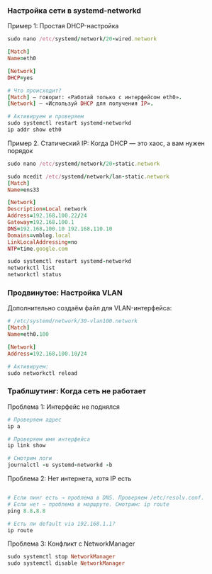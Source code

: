 ### Настройка сети в systemd-networkd

Пример 1: Простая DHCP-настройка

```ruby
sudo nano /etc/systemd/network/20-wired.network
```

```ruby
[Match]
Name=eth0

[Network]
DHCP=yes
```

```ruby
# Что происходит?
[Match] — говорит: «Работай только с интерфейсом eth0».
[Network] — «Используй DHCP для получения IP».

# Активируем и проверяем
sudo systemctl restart systemd-networkd
ip addr show eth0 
```

Пример 2. Статический IP: Когда DHCP — это хаос, а вам нужен порядок

```ruby
sudo nano /etc/systemd/network/20-static.network
```

```ruby
sudo mcedit /etc/systemd/network/lan-static.network  
[Match]  
Name=ens33 

[Network]  
Description=Local network  
Address=192.168.100.22/24  
Gateway=192.168.100.1  
DNS=192.168.100.10 192.168.110.10  
Domains=vmblog.local  
LinkLocalAddressing=no  
NTP=time.google.com  
```

```ruby
sudo systemctl restart systemd-networkd
networkctl list
networkctl status
```


### Продвинутое: Настройка VLAN

Дополнительно создаём файл для VLAN-интерфейса:

```ruby
# /etc/systemd/network/30-vlan100.network
[Match]
Name=eth0.100

[Network]
Address=192.168.100.10/24
```

```ruby
# Активируем:
sudo networkctl reload
```



### Траблшутинг: Когда сеть не работает

Проблема 1: Интерфейс не поднялся

```ruby
# Проверяем адрес
ip a

# Проверяем имя интерфейса
ip link show

# Смотрим логи
journalctl -u systemd-networkd -b
```

Проблема 2: Нет интернета, хотя IP есть

```ruby

# Если пинг есть → проблема в DNS. Проверяем /etc/resolv.conf.
# Если нет → проблема в маршруте. Смотрим: ip route 
ping 8.8.8.8

# Есть ли default via 192.168.1.1?
ip route
```

Проблема 3: Конфликт с NetworkManager

```ruby
sudo systemctl stop NetworkManager  
sudo systemctl disable NetworkManager
```
